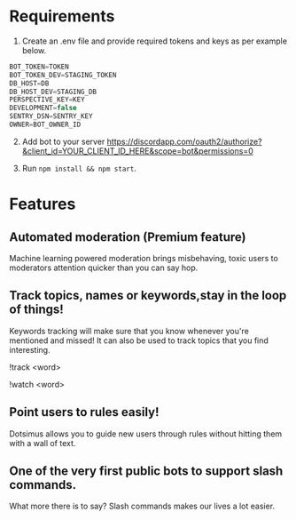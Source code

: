 # Requirements

1. Create an .env file and provide required tokens and keys as per example below.

```js
BOT_TOKEN=TOKEN
BOT_TOKEN_DEV=STAGING_TOKEN
DB_HOST=DB
DB_HOST_DEV=STAGING_DB
PERSPECTIVE_KEY=KEY
DEVELOPMENT=false
SENTRY_DSN=SENTRY_KEY
OWNER=BOT_OWNER_ID
```

2. Add bot to your server https://discordapp.com/oauth2/authorize?&client_id=YOUR_CLIENT_ID_HERE&scope=bot&permissions=0

3. Run `npm install && npm start`.

# Features
## Automated moderation (Premium feature)
Machine learning powered moderation brings misbehaving, toxic users to moderators attention quicker than you can say hop.

## Track topics, names or keywords,stay in the loop of things!
Keywords tracking will make sure that you know whenever you're mentioned and missed! It can also be used to track topics that you find interesting.

!track \<word>
  
!watch \<word>

## Point users to rules easily!
Dotsimus allows you to guide new users through rules without hitting them with a wall of text.

## One of the very first public bots to support slash commands.
What more there is to say? Slash commands makes our lives a lot easier.
